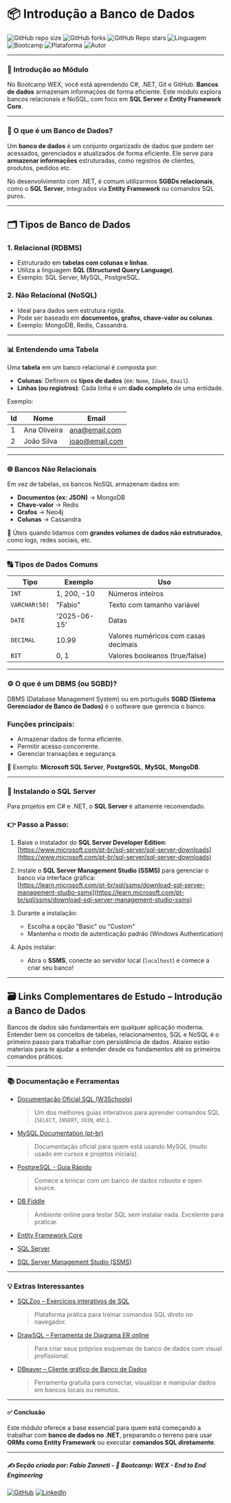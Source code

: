 # 📦 Introdução a Banco de Dados

![GitHub repo size](https://img.shields.io/github/repo-size/fzanneti/wex-e2e-csharp)
![GitHub forks](https://img.shields.io/github/forks/fzanneti/wex-e2e-csharp?style=social)
![GitHub Repo stars](https://img.shields.io/github/stars/fzanneti/wex-e2e-csharp?style=social)
![Linguagem](https://img.shields.io/badge/Linguagem-CSharp-blue)
![Bootcamp](https://img.shields.io/badge/WEX-End--to--End%20Engineering-blueviolet?logo=vercel&logoColor=white)
![Plataforma](https://img.shields.io/badge/Powered%20by-DIO.io-red?logo=data:image/svg+xml;base64,PHN2ZyBmaWxsPSIjZmZmIiB2aWV3Qm94PSIwIDAgMzIgMzIiIHhtbG5zPSJodHRwOi8vd3d3LnczLm9yZy8yMDAwL3N2ZyI+PHBhdGggZD0iTTYuNzEgMy4yNWMtMi44OCAxLjQxLTUuMDcgNC4yMy01LjA3IDcuNzYgMCAzLjU4IDIuMjggNi43IDUuMzMgOC4xNSAxLjgzLS42MiAyLjQtMi4yNiAyLjQtMy44MSAwLS4yMy0uMDItLjQ1LS4wNS0uNjZBLjQ0LjQ0IDAgMDExMC4xIDExYy4yNC0uNzUuMTEtMS41My0uMy0yLjIyQzguOTIgNy45NiA3LjMzIDcuNSA1Ljc0IDcuNjZhNS41NSA1LjU1IDAgM)
![Autor](https://img.shields.io/badge/Autor-fzanneti-blue?style=flat-square&logo=github)

---

### 📘 Introdução ao Módulo

No Bootcamp WEX, você está aprendendo C#, .NET, Git e GitHub. **Bancos de dados** armazenam informações de forma eficiente. Este módulo explora bancos relacionais e NoSQL, com foco em **SQL Server** e **Entity Framework Core**.

---

### 🧠 O que é um Banco de Dados?

Um **banco de dados** é um conjunto organizado de dados que podem ser acessados, gerenciados e atualizados de forma eficiente. Ele serve para **armazenar informações** estruturadas, como registros de clientes, produtos, pedidos etc.

No desenvolvimento com .NET, é comum utilizarmos **SGBDs relacionais**, como o **SQL Server**, integrados via **Entity Framework** ou comandos SQL puros.

---

## 🗂️ Tipos de Banco de Dados

### 1. Relacional (RDBMS)
- Estruturado em **tabelas com colunas e linhas**.
- Utiliza a linguagem **SQL (Structured Query Language)**.
- Exemplo: SQL Server, MySQL, PostgreSQL.

### 2. Não Relacional (NoSQL)
- Ideal para dados sem estrutura rígida.
- Pode ser baseado em **documentos, grafos, chave-valor ou colunas**.
- Exemplo: MongoDB, Redis, Cassandra.

---

### 📊 Entendendo uma Tabela

Uma **tabela** em um banco relacional é composta por:
- **Colunas**: Definem os **tipos de dados** (ex: `Nome`, `Idade`, `Email`).
- **Linhas (ou registros)**: Cada linha é um **dado completo** de uma entidade.

Exemplo:

| Id | Nome         | Email               |
|----|--------------|---------------------|
| 1  | Ana Oliveira | ana@email.com       |
| 2  | João Silva   | joao@email.com      |

---

### 🌐 Bancos Não Relacionais

Em vez de tabelas, os bancos NoSQL armazenam dados em:
- **Documentos (ex: JSON)** → MongoDB
- **Chave-valor** → Redis
- **Grafos** → Neo4j
- **Colunas** → Cassandra

📌 Úteis quando lidamos com **grandes volumes de dados não estruturados**, como logs, redes sociais, etc.

---

### 🔠 Tipos de Dados Comuns

| Tipo         | Exemplo               | Uso                                  |
|--------------|------------------------|---------------------------------------|
| `INT`        | 1, 200, -10            | Números inteiros                      |
| `VARCHAR(50)`| "Fabio"                | Texto com tamanho variável            |
| `DATE`       | '2025-06-15'           | Datas                                 |
| `DECIMAL`    | 10.99                  | Valores numéricos com casas decimais |
| `BIT`        | 0, 1                   | Valores booleanos (true/false)       |

---

### ⚙️ O que é um DBMS (ou SGBD)?

DBMS (Database Management System) ou em português **SGBD (Sistema Gerenciador de Banco de Dados)** é o software que gerencia o banco.

### Funções principais:
- Armazenar dados de forma eficiente.
- Permitir acesso concorrente.
- Gerenciar transações e segurança.

🎯 Exemplo: **Microsoft SQL Server**, **PostgreSQL**, **MySQL**, **MongoDB**.

---

### 🧪 Instalando o SQL Server

Para projetos em C# e .NET, o **SQL Server** é altamente recomendado.

### 👉 Passo a Passo:

1. Baixe o instalador do **SQL Server Developer Edition**:  
   [https://www.microsoft.com/pt-br/sql-server/sql-server-downloads](https://www.microsoft.com/pt-br/sql-server/sql-server-downloads)

2. Instale o **SQL Server Management Studio (SSMS)** para gerenciar o banco via interface gráfica:  
   [https://learn.microsoft.com/pt-br/sql/ssms/download-sql-server-management-studio-ssms](https://learn.microsoft.com/pt-br/sql/ssms/download-sql-server-management-studio-ssms)

3. Durante a instalação:
   - Escolha a opção "Basic" ou "Custom"
   - Mantenha o modo de autenticação padrão (Windows Authentication)

4. Após instalar:
   - Abra o **SSMS**, conecte ao servidor local (`localhost`) e comece a criar seu banco!

---

## 🗃️ Links Complementares de Estudo – Introdução a Banco de Dados

Bancos de dados são fundamentais em qualquer aplicação moderna. Entender bem os conceitos de tabelas, relacionamentos, SQL e NoSQL é o primeiro passo para trabalhar com persistência de dados. Abaixo estão materiais para te ajudar a entender desde os fundamentos até os primeiros comandos práticos.

---

### 📚 Documentação e Ferramentas

- [Documentação Oficial SQL (W3Schools)](https://www.w3schools.com/sql/)
  > Um dos melhores guias interativos para aprender comandos SQL (`SELECT`, `INSERT`, `JOIN`, etc.).
- [MySQL Documentation (pt-br)](https://dev.mysql.com/doc/)
  > Documentação oficial para quem está usando MySQL (muito usado em cursos e projetos iniciais).
- [PostgreSQL - Guia Rápido](https://www.postgresql.org/docs/current/tutorial-start.html)
  > Comece a brincar com um banco de dados robusto e open source.
- [DB Fiddle](https://www.db-fiddle.com/)
  > Ambiente online para testar SQL sem instalar nada. Excelente para praticar.

- [Entity Framework Core](https://learn.microsoft.com/pt-br/ef/core/)
- [SQL Server](https://learn.microsoft.com/pt-br/sql/sql-server/)
- [SQL Server Management Studio (SSMS)](https://learn.microsoft.com/pt-br/sql/ssms/)

---

### 💡 Extras Interessantes

- [SQLZoo – Exercícios interativos de SQL](https://sqlzoo.net/)
  > Plataforma prática para treinar comandos SQL direto no navegador.
- [DrawSQL – Ferramenta de Diagrama ER online](https://drawsql.app/)
  > Para criar seus próprios esquemas de banco de dados com visual profissional.
- [DBeaver – Cliente gráfico de Banco de Dados](https://dbeaver.io/)
  > Ferramenta gratuita para conectar, visualizar e manipular dados em bancos locais ou remotos.

---

#### ✅ Conclusão

Este módulo oferece a base essencial para quem está começando a trabalhar com **banco de dados no .NET**, preparando o terreno para usar **ORMs como Entity Framework** ou executar **comandos SQL diretamente**.

---

##### ✍️ Seção criada por: *Fabio Zanneti* - 🎯 Bootcamp: **WEX - End to End Engineering**
[![GitHub](https://img.shields.io/badge/GitHub-fzanneti-181717?style=flat&logo=github)](https://github.com/fzanneti)
[![LinkedIn](https://img.shields.io/badge/LinkedIn-fzanneti-0A66C2?style=flat&logo=linkedin&logoColor=white)](https://linkedin.com/in/fzanneti)
